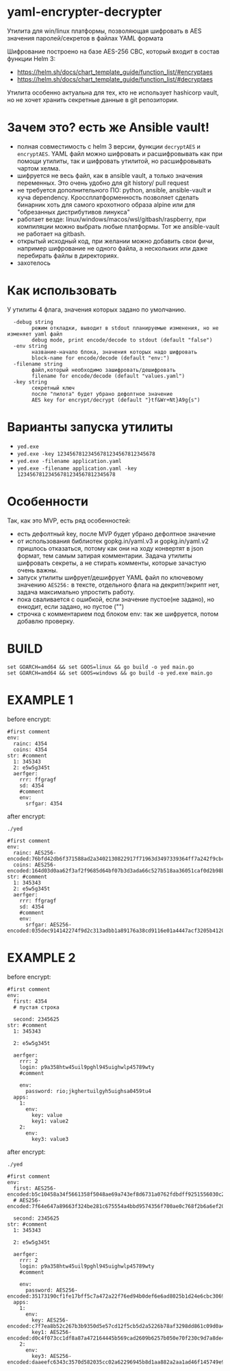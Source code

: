 # yaml-encrypter-decrypter

Утилита для win/linux платформы, позволяющая шифровать в AES значения паролей/секретов в файлах YAML формата

Шифрование построено на базе AES-256 CBC, который входит в состав функции Helm 3:
- https://helm.sh/docs/chart_template_guide/function_list/#encryptaes
- https://helm.sh/docs/chart_template_guide/function_list/#decryptaes

Утилита особенно актуальна для тех, кто не использует hashicorp vault, 
но не хочет хранить секретные данные в git репозитории.


# Зачем это? есть же Ansible vault!
- полная совместимость с helm 3 версии, функции `decryptAES` и `encryptAES`. YAML файл можно шифровать и расшифровывать как при помощи утилиты, так и шифровать утилитой, но расшифровывать чартом хелма.
- шифруется не весь файл, как в ansible vault, а только значения переменных. Это очень удобно для git history/ pull request
- не требуется дополнительного ПО: python, ansible, ansible-vault и куча dependency. Кроссплатформенность позволяет сделать бинарник хоть для самого крохотного образа alpine или для "обрезанных дистрибутивов линукса"
- работает везде: linux/windows/macos/wsl/gitbash/raspberry, при компиляции можно выбрать любые платформы. Тот же ansible-vault не работает на gitbash.
- открытый исходный код, при желании можно добавить свои фичи, например шифрование не одного файла, а нескольких или даже перебирать файлы в директориях.
- захотелось



# Как использовать
У утилиты 4 флага, значения которых задано по умолчанию.
```
  -debug string
        режим откладки, выводит в stdout планируемые изменения, но не изменяет yaml файл
        debug mode, print encode/decode to stdout (default "false")
  -env string
        название-начало блока, значения которых надо шифровать
        block-name for encode/decode (default "env:")
  -filename string
        файл,который необходимо зашифровать/дешифровать
        filename for encode/decode (default "values.yaml")
  -key string
        секретный ключ
        после "пилота" будет убрано дефолтное значение
        AES key for encrypt/decrypt (default "}tf&Wr+Nt}A9g{s")
```

# Варианты запуска утилиты
- `yed.exe` 
- `yed.exe -key 12345678123456781234567812345678` 
- `yed.exe -filename application.yaml` 
- `yed.exe -filename application.yaml -key 12345678123456781234567812345678` 

# Особенности 
Так, как это MVP, есть ряд особенностей:
- есть дефолтный key, после MVP будет убрано дефолтное значение
- от использования библиотек gopkg.in/yaml.v3 и gopkg.in/yaml.v2 пришлось отказаться, потому как они на ходу конвертят в json формат, тем самым затирая комментарии. Задача утилиты шифровать секреты, а не стирать комменты, которые зачастую очень важны.
- запуск утилиты шифрует/дешифрует YAML файл по ключевому значению `AES256:` в тексте, отдельного флага на декрипт/экрипт нет, задача максимально упростить работу.
- пока сваливается с ошибкой, если значение пустое(не задано), но енкодит, если задано, но пустое ("")
- строчка с комментарием под блоком env: так же шифруется, потом добавлю проверку.

# BUILD
```
set GOARCH=amd64 && set GOOS=linux && go build -o yed main.go
set GOARCH=amd64 && set GOOS=windows && go build -o yed.exe main.go
```

# EXAMPLE 1

before encrypt:

```
#first comment
env:
  rainc: 4354
  coins: 4354
str: #comment
  1: 345343
  2: e5w5g345t
  aerfger:
    rrr: ffgragf
    sd: 4354
    #comment
    env:
      srfgar: 4354

```

after encrypt:

`./yed`
```
#first comment
env:
  rainc: AES256-encoded:76bfd42db6f371588ad2a3402130822917f71963d3497339364ff7a242f9cbcd
  coins: AES256-encoded:164d03d0aa62f3af2f9685d64bf07b3d3ada66c527b518aa36051caf0d2b98b3
str: #comment
  1: 345343
  2: e5w5g345t
  aerfger:
    rrr: ffgragf
    sd: 4354
    #comment
    env:
      srfgar: AES256-encoded:035dec914142274f9d2c313adbb1a89176a38cd9116e01a4447acf3205b4120b

```

# EXAMPLE 2
before encrypt:

```
#first comment
env:
  first: 4354
  # пустая строка

  second: 2345625
str: #comment
  1: 345343

  2: e5w5g345t

  aerfger:
    rrr: 2
    login: p9a358htw45uil9pghl945uighwlp45789wty
    #comment

    env:
      password: rio;jkghertuilgyh5uighsa0459tu4
  apps:
    1:
      env:
        key: value
        key1: value2
    2:
      env:
        key3: value3
```

after encrypt:

`./yed`
```
#first comment
env:
  first: AES256-encoded:b5c10458a34f5661358f5048ae69a743ef8d6731a0762fdbdff9251556030c25
  # AES256-encoded:7f64e647a89663f324be281c675554a4bbd9574356f700ae0c768f2b6a6ef20eb286f871a977dacd

  second: 2345625
str: #comment
  1: 345343

  2: e5w5g345t

  aerfger:
    rrr: 2
    login: p9a358htw45uil9pghl945uighwlp45789wty
    #comment

    env:
      password: AES256-encoded:35173190cf1fe17bff5c7a472a22f76ed94b0def6e6ad8025b1d24e6cbc306945702b8d5724c8dec26c6001f8d383879dfd10e32bf0e5064db20a7
  apps:
    1:
      env:
        key: AES256-encoded:c7f7ea8b52c267b3b9350d5e57cd12f5cb5d2a5226b78af3298dd861c09d0a44a2
        key1: AES256-encoded:d0c4f073cc1df8a87a472164445b569cad2609b6257b050e70f230c9d7a8de44818f
    2:
      env:
        key3: AES256-encoded:daaeefc6343c3570d582035cc02a62296945b8d1aa882a2aa1ad46f145749e92d9dd
```